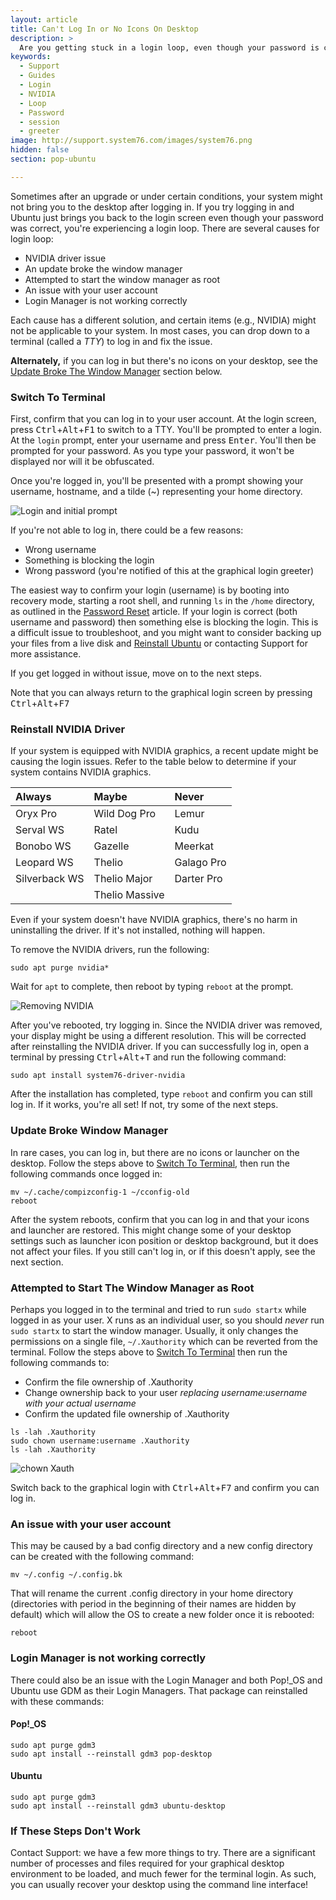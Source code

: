```yaml
---
layout: article
title: Can't Log In or No Icons On Desktop
description: >
  Are you getting stuck in a login loop, even though your password is correct? Are you logged in with no desktop icons?
keywords:
  - Support
  - Guides
  - Login
  - NVIDIA
  - Loop
  - Password
  - session
  - greeter
image: http://support.system76.com/images/system76.png
hidden: false
section: pop-ubuntu

---
```


Sometimes after an upgrade or under certain conditions, your system might not bring you to the desktop after logging in. If you try logging in and Ubuntu just brings you back to the login screen even though your password was correct, you're experiencing a login loop. There are several causes for login loop:

* NVIDIA driver issue
* An update broke the window manager
* Attempted to start the window manager as root
* An issue with your user account
* Login Manager is not working correctly

Each cause has a different solution, and certain items (e.g., NVIDIA) might not be applicable to your system. In most cases, you can drop down to a terminal (called a *TTY*) to log in and fix the issue.

**Alternately,** if you can log in but there's no icons on your desktop, see the [Update Broke The Window Manager](#update-broke-window-manager) section below.

### Switch To Terminal

First, confirm that you can log in to your user account. At the login screen, press <kbd>Ctrl</kbd>+<kbd>Alt</kbd>+<kbd>F1</kbd> to switch to a TTY. You'll be prompted to enter a login. At the `login` prompt, enter your username and press <kbd>Enter</kbd>. You'll then be prompted for your password. As you type your password, it won't be displayed nor will it be obfuscated.

Once you're logged in, you'll be presented with a prompt showing your username, hostname, and a tilde (~) representing your home directory.

![Login and initial prompt](/images/login-loop/login-initial.png)

If you're not able to log in, there could be a few reasons:

* Wrong username
* Something is blocking the login
* Wrong password (you're notified of this at the graphical login greeter)

The easiest way to confirm your login (username) is by booting into recovery mode, starting a root shell, and running `ls` in the `/home` directory, as outlined in the [Password Reset](/articles/password/) article. If your login is correct (both username and password) then something else is blocking the login. This is a difficult issue to troubleshoot, and you might want to consider backing up your files from a live disk and [Reinstall Ubuntu](/articles/restore/) or contacting Support for more assistance.

If you get logged in without issue, move on to the next steps.

Note that you can always return to the graphical login screen by pressing <kbd>Ctrl</kbd>+<kbd>Alt</kbd>+<kbd>F7</kbd>

### Reinstall NVIDIA Driver

If your system is equipped with NVIDIA graphics, a recent update might be causing the login issues. Refer to the table below to determine if your system contains NVIDIA graphics.

Always        | Maybe                | Never
:-------------|:---------------------|:-----
Oryx Pro      | Wild Dog Pro         | Lemur
Serval WS     | Ratel                | Kudu
Bonobo WS     | Gazelle              | Meerkat
Leopard WS    | Thelio               | Galago Pro
Silverback WS | Thelio Major         | Darter Pro
              | Thelio Massive       |

Even if your system doesn't have NVIDIA graphics, there's no harm in uninstalling the driver. If it's not installed, nothing will happen. 

To remove the NVIDIA drivers, run the following:

```
sudo apt purge nvidia*
```

Wait for `apt` to complete, then reboot by typing `reboot` at the prompt.

![Removing NVIDIA](/images/login-loop/purge-nvidia.png)

After you've rebooted, try logging in. Since the NVIDIA driver was removed, your display might be using a different resolution. This will be corrected after reinstalling the NVIDIA driver. If you can successfully log in, open a terminal by pressing <kbd>Ctrl</kbd>+<kbd>Alt</kbd>+<kbd>T</kbd> and run the following command:

```
sudo apt install system76-driver-nvidia
```

After the installation has completed, type `reboot` and confirm you can still log in. If it works, you're all set! If not, try some of the next steps.

### Update Broke Window Manager

In rare cases, you can log in, but there are no icons or launcher on the desktop. Follow the steps above to [Switch To Terminal](#switch-to-terminal), then run the following commands once logged in:

```
mv ~/.cache/compizconfig-1 ~/cconfig-old
reboot
```

After the system reboots, confirm that you can log in and that your icons and launcher are restored. This might change some of your desktop settings such as launcher icon position or desktop background, but it does not affect your files. If you still can't log in, or if this doesn't apply, see the next section.

### Attempted to Start The Window Manager as Root

Perhaps you logged in to the terminal and tried to run `sudo startx` while logged in as your user. X runs as an individual user, so you should *never* run `sudo startx` to start the window manager. Usually, it only changes the permissions on a single file, `~/.Xauthority` which can be reverted from the terminal. Follow the steps above to [Switch To Terminal](#switch-to-terminal) then run the following commands to:

* Confirm the file ownership of .Xauthority
* Change ownership back to your user *replacing username:username with your actual username*
* Confirm the updated file ownership of .Xauthority

```
ls -lah .Xauthority
sudo chown username:username .Xauthority
ls -lah .Xauthority
```

![chown Xauth](/images/login-loop/chown-xauth.png)

Switch back to the graphical login with <kbd>Ctrl</kbd>+<kbd>Alt</kbd>+<kbd>F7</kbd> and confirm you can log in.

### An issue with your user account

This may be caused by a bad config directory and a new config directory can be created with the following command:

```
mv ~/.config ~/.config.bk
```

That will rename the current .config directory in your home directory (directories with period in the beginning of their names are hidden by default) which will allow the OS to create a new folder once it is rebooted:

```
reboot
```

### Login Manager is not working correctly

There could also be an issue with the Login Manager and both Pop!_OS and Ubuntu use GDM as their Login Managers. That package can reinstalled with these commands:

#### Pop!_OS

```
sudo apt purge gdm3 
sudo apt install --reinstall gdm3 pop-desktop
```

#### Ubuntu


```
sudo apt purge gdm3 
sudo apt install --reinstall gdm3 ubuntu-desktop
```

### If These Steps Don't Work

Contact Support: we have a few more things to try. There are a significant number of processes and files required for your graphical desktop environment to be loaded, and much fewer for the terminal login. As such, you can usually recover your desktop using the command line interface!
